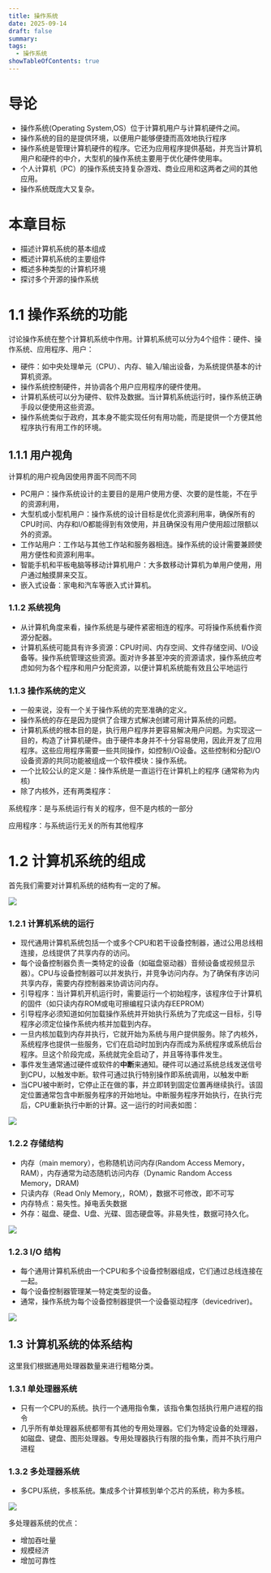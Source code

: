 ```yaml
---
title: 操作系统
date: 2025-09-14
draft: false
summary:
tags:
  - 操作系统
showTableOfContents: true
---
```


# 导论
- 操作系统(Operating System,OS）位于计算机用户与计算机硬件之间。
- 操作系统的目的是提供环境，以便用户能够便捷而高效地执行程序
- 操作系统是管理计算机硬件的程序。它还为应用程序提供基础，并充当计算机用户和硬件的中介，大型机的操作系统主要用于优化硬件使用率。
- 个人计算机（PC）的操作系统支持复杂游戏、商业应用和这两者之间的其他应用。
- 操作系统既庞大又复杂。

# 本章目标

- 描述计算机系统的基本组成
- 概述计算机系统的主要组件
- 概述多种类型的计算机环境
- 探讨多个开源的操作系统

# 1.1 操作系统的功能

讨论操作系统在整个计算机系统中作用。计算机系统可以分为4个组件：硬件、操作系统、应用程序、用户：

- 硬件：如中央处理单元（CPU）、内存、输入/输出设备，为系统提供基本的计算机资源。
- 操作系统控制硬件，并协调各个用户应用程序的硬件使用。
- 计算机系统可以分为硬件、软件及数据。当计算机系统运行时，操作系统正确手段以便使用这些资源。
- 操作系统类似于政府，其本身不能实现任何有用功能，而是提供一个方便其他程序执行有用工作的环境。

## 1.1.1 用户视角

计算机的用户视角因使用界面不同而不同

- PC用户：操作系统设计的主要目的是用户使用方便、次要的是性能，不在乎的资源利用，
- 大型机或小型机用户：操作系统的设计目标是优化资源利用率，确保所有的CPU时间、内存和I/O都能得到有效使用，并且确保没有用户使用超过限额以外的资源。
- 工作站用户：工作站与其他工作站和服务器相连。操作系统的设计需要兼顾使用方便性和资源利用率。
- 智能手机和平板电脑等移动计算机用户：大多数移动计算机为单用户使用，用户通过触摸屏来交互。
- 嵌入式设备：家电和汽车等嵌入式计算机。

### 1.1.2 系统视角

- 从计算机角度来看，操作系统是与硬件紧密相连的程序。可将操作系统看作资源分配器。
- 计算机系统可能具有许多资源：CPU时间、内存空间、文件存储空间、I/O设备等。操作系统管理这些资源。面对许多甚至冲突的资源请求，操作系统应考虑如何为各个程序和用户分配资源，以便计算机系统能有效且公平地运行

### 1.1.3 操作系统的定义

- 一般来说，没有一个关于操作系统的完至准确的定义。
- 操作系统的存在是因为提供了合理方式解决创建可用计算系统的问题。
- 计算机系统的根本目的是，执行用户程序并更容易解决用户问题。为实现这一目的，构造了计算机硬件。由于硬件本身并不十分容易使用，因此开发了应用程序。这些应用程序需要一些共同操作，如控制I/O设备。这些控制和分配I/O设备资源的共同功能被组成一个软件模块：操作系统。
- 一个比较公认的定义是：操作系统是一直运行在计算机上的程序 (通常称为内核)
- 除了内核外，还有两类程序：

系统程序：是与系统运行有关的程序，但不是内核的一部分

应用程序：与系统运行无关的所有其他程序

# 1.2 计算机系统的组成

首先我们需要对计算机系统的结构有一定的了解。

![](https://cdn.nlark.com/yuque/0/2024/png/33595455/1729238353298-6c1275c0-9e90-41ab-bb00-ca938bdcee54.png)

### 1.2.1 计算机系统的运行

- 现代通用计算机系统包括一个或多个CPU和若干设备控制器，通过公用总线相连接，总线提供了共享内存的访问。
- 每个设备控制器负责一类特定的设备（如磁盘驱动器）音频设备或视频显示器）。CPU与设备控制器可以并发执行，并竞争访问内存。为了确保有序访问共享内存，需要内存控制器来协调访问内存。
- 引导程序：当计算机开机运行时，需要运行一个初始程序，该程序位于计算机的固件（如只读内存ROM或电可擦编程只读内存EEPROM）
- 引导程序必须知道如何加载操作系统并开始执行系统为了完成这一目标，引导程序必须定位操作系统内核并加载到内存。
- 一旦内核加载到内存并执行，它就开始为系统与用户提供服务。除了内核外，系统程序也提供一些服务，它们在启动时加到内存而成为系统程序或系统后台程序。旦这个阶段完成，系统就完全启动了，并且等待事件发生。
- 事件发生通常通过硬件或软件的**中断**来通知。硬件可以通过系统总线发送信号到CPU，以触发中断。软件可通过执行特别操作即系统调用，以触发中断
- 当CPU被中断时，它停止正在做的事，并立即转到固定位置再继续执行。该固定位置通常包含中断服务程序的开始地址。中断服务程序开始执行，在执行完后，CPU重新执行中断的计算。这一运行的时间表如图：

![](https://cdn.nlark.com/yuque/0/2024/png/33595455/1729241709152-6f186790-a12d-482f-85d6-3c3c8cca904e.png)

### 1.2.2 存储结构

- 内存（main memory），也称随机访问内存(Random Access Memory，RAM），内存通常为动态随机访问内存（Dynamic Random Access Memory，DRAM)
- 只读内存（Read Only Memory,，ROM），数据不可修改，即不可写
- 内存特点：易失性。掉电丢失数据
- 外存：磁盘、硬盘、U盘、光碟、固态硬盘等。非易失性，数据可持久化。

![](https://cdn.nlark.com/yuque/0/2024/png/33595455/1729242384804-57b195f8-7067-4367-9027-a54b1f3ad9eb.png)

### 1.2.3 I/O 结构

- 每个通用计算机系统由一个CPU和多个设备控制器组成，它们通过总线连接在一起。
- 每个设备控制器管理某一特定类型的设备。
- 通常，操作系统为每个设备控制器提供一个设备驱动程序（devicedriver)。

![](https://cdn.nlark.com/yuque/0/2024/png/33595455/1729321911564-ce97d8ad-39bc-4e9c-a382-90c610ae38ed.png)

## 1.3 计算机系统的体系结构

这里我们根据通用处理器数量来进行粗略分类。

### 1.3.1 单处理器系统

- 只有一个CPU的系统。执行一个通用指令集，该指令集包括执行用户进程的指令
- 几乎所有单处理器系统都带有其他的专用处理器。它们为特定设备的处理器，如磁盘、键盘、图形处理器。专用处理器执行有限的指令集，而并不执行用户进程

### 1.3.2 多处理器系统

- 多CPU系统，多核系统。集成多个计算核到单个芯片的系统，称为多核。

![](https://cdn.nlark.com/yuque/0/2024/png/33595455/1729335023929-c9495a35-a4ac-4462-a07b-ad62da2ebc9a.png)

多处理器系统的优点：

- 增加吞吐量
- 规模经济
- 增加可靠性